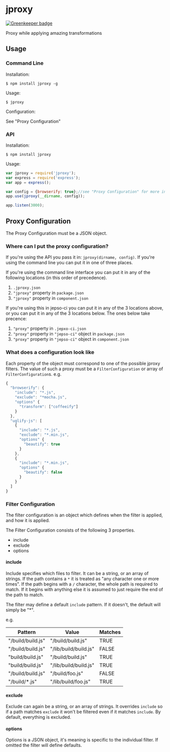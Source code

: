 # jproxy

[![Greenkeeper badge](https://badges.greenkeeper.io/ForbesLindesay/jproxy.svg)](https://greenkeeper.io/)

Proxy while applying amazing transformations

## Usage

### Command Line

  Installation:

    $ npm install jproxy -g
  
  Usage:

    $ jproxy

  Configuration:

  See "Proxy Configuration"

### API

  Installation:

    $ npm install jproxy

  Usage:

```js
var jproxy = require('jproxy');
var express = require('express');
var app = express();

var config = {browserify: true};//see "Proxy Configuration" for more info
app.use(jproxy(__dirname, config));

app.listen(3000);
```

## Proxy Configuration

  The Proxy Configuration must be a JSON object.

### Where can I put the proxy configuration?

  If you're using the API you pass it in: `jproxy(dirname, config)`.  If you're using the command line you can put it in one of three places.

  If you're using the command line interface you can put it in any of the following locations (in this order of precedence).

  1. `.jproxy.json`
  2. `"jproxy"` property in `package.json`
  3. `"jproxy"` property in `component.json`

  If you're using this in jepso-ci you can put it in any of the 3 locations above, or you can put it in any of the 3 locations below.  The ones below take precence:

  1. `"proxy"` property in `.jepxo-ci.json`
  2. `"proxy"` property in `"jepso-ci"` object in `package.json`
  2. `"proxy"` property in `"jepso-ci"` object in `component.json`

### What does a configuration look like

Each property of the object must correspond to one of the possible jproxy filters.  The value of such a proxy must be a `FilterConfiguration` or array of `FilterConfiguration`s.  e.g.

```javascript
{
  "browserify": {
    "include": "*.js",
    "exclude": "*mocha.js",
    "options" {
      "transform": ["coffeeify"]
    }
  },
  "uglify-js": [
    {
      "include": "*.js",
      "exclude": "*.min.js",
      "options" {
        "beautify": true
      }
    },
    {
      "include": "*.min.js",
      "options" {
        "beautify": false
      }
    }
  ]
}
```

### Filter Configuration

  The filter configuration is an object which defines when the filter is applied, and how it is applied.

  The Filter Configuration consists of the following 3 properties.

   - include
   - exclude
   - options

#### include

  Include specifies which files to filter.  It can be a string, or an array of strings.  If the path contains a `*` it is treated as "any character one or more times".  If the path begins with a `/` character, the whole path is required to match.  If it begins with anything else it is assumed to just require the end of the path to match.

  The filter may define a default `include` pattern.  If it doesn't, the default will simply be "*".

  e.g.

<table>
  <thead>
    <tr>
      <th>Pattern</th>
      <th>Value</th>
      <th>Matches</th>
    </tr>
  </thead>
  <tbody>
    <tr>
      <td>"/build/build.js"</td>
      <td>"/build/build.js"</td>
      <td>TRUE</td>
    </tr>
    <tr>
      <td>"/build/build.js"</td>
      <td>"/lib/build/build.js"</td>
      <td>FALSE</td>
    </tr>
    <tr>
      <td>"build/build.js"</td>
      <td>"/build/build.js"</td>
      <td>TRUE</td>
    </tr>
    <tr>
      <td>"build/build.js"</td>
      <td>"/lib/build/build.js"</td>
      <td>TRUE</td>
    </tr>
    <tr>
      <td>"/build/build.js"</td>
      <td>"/build/foo.js"</td>
      <td>FALSE</td>
    </tr>
    <tr>
      <td>"/build/*.js"</td>
      <td>"/lib/build/foo.js"</td>
      <td>TRUE</td>
    </tr>
  </tbody>
<table>

#### exclude

  Exclude can again be a string, or an array of strings.  It overrides `include` so if a path matches `exclude` it won't be filtered even if it matches `include`.  By default, everything is excluded.

#### options

  Options is a JSON object, it's meaning is specific to the individual filter.  If omitted the filter will define defaults.

